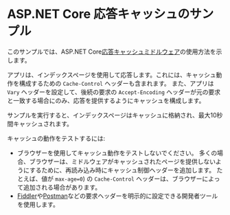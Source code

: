 # <a name="aspnet-core-response-caching-sample"></a>ASP.NET Core 応答キャッシュのサンプル

このサンプルでは、ASP.NET Core[応答キャッシュミドルウェア](https://docs.microsoft.com/aspnet/core/performance/caching/middleware)の使用方法を示します。

アプリは、インデックスページを使用して応答します。これには、キャッシュ動作を構成するための `Cache-Control` ヘッダーも含まれます。 また、アプリは `Vary` ヘッダーを設定して、後続の要求の `Accept-Encoding` ヘッダーが元の要求と一致する場合にのみ、応答を提供するようにキャッシュを構成します。

サンプルを実行すると、インデックスページはキャッシュに格納され、最大10秒間キャッシュされます。

キャッシュの動作をテストするには:

* ブラウザーを使用してキャッシュ動作をテストしないでください。 多くの場合、ブラウザーは、ミドルウェアがキャッシュされたページを提供しないようにするために、再読み込み時にキャッシュ制御ヘッダーを追加します。 たとえば、値が `max-age=0`) の `Cache-Control` ヘッダーは、ブラウザーによって追加される場合があります。
* <a href="https://www.telerik.com/fiddler">Fiddler</a>や<a href="https://www.getpostman.com/">Postman</a>などの要求ヘッダーを明示的に設定できる開発者ツールを使用します。
